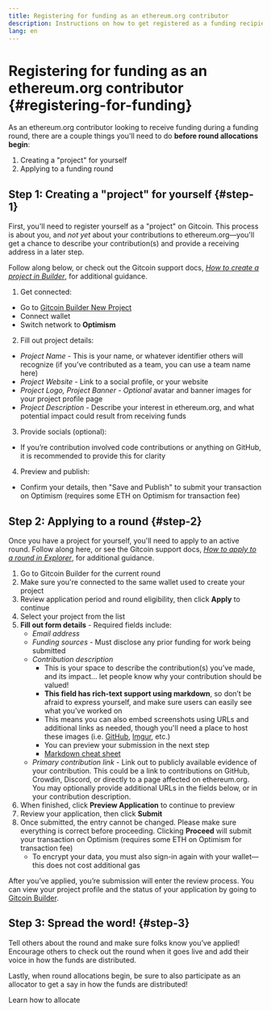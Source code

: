 ```yaml
---
title: Registering for funding as an ethereum.org contributor
description: Instructions on how to get registered as a funding recipient and apply to a funding round
lang: en
---
```


# Registering for funding as an ethereum.org contributor {#registering-for-funding}

As an ethereum.org contributor looking to receive funding during a funding round, there are a couple things you'll need to do **before round allocations begin**:

1. Creating a "project" for yourself
1. Applying to a funding round

## Step 1: Creating a "project" for yourself {#step-1}

First, you'll need to register yourself as a "project" on Gitcoin. This process is about you, and _not yet_ about your contributions to ethereum.org—you'll get a chance to describe your contribution(s) and provide a receiving address in a later step.

Follow along below, or check out the Gitcoin support docs, _[How to create a project in Builder](https://support.gitcoin.co/gitcoin-knowledge-base/gitcoin-grants-program/project-owners/how-to-create-a-project-in-builder)_, for additional guidance.

1. Get connected:

- Go to [Gitcoin Builder New Project](https://builder.gitcoin.co/#/projects/new)
- Connect wallet
- Switch network to **Optimism**

2. Fill out project details:

- _Project Name_ - This is your name, or whatever identifier others will recognize (if you’ve contributed as a team, you can use a team name here)
- _Project Website_ - Link to a social profile, or your website
- _Project Logo, Project Banner_ - _Optional_ avatar and banner images for your project profile page
- _Project Description_ - Describe your interest in ethereum.org, and what potential impact could result from receiving funds

3. Provide socials (optional):

- If you’re contribution involved code contributions or anything on GitHub, it is recommended to provide this for clarity

4. Preview and publish:

- Confirm your details, then "Save and Publish" to submit your transaction on Optimism (requires some ETH on Optimism for transaction fee)

## Step 2: Applying to a round {#step-2}

Once you have a project for yourself, you'll need to apply to an active round. Follow along here, or see the Gitcoin support docs, _[How to apply to a round in Explorer](https://support.gitcoin.co/gitcoin-knowledge-base/gitcoin-grants-program/project-owners/how-to-apply-to-a-round-in-explorer)_, for additional guidance.

<!-- TODO: Figure out how to link to round(s) without manual updates here -->
<!-- Explorer link: https://explorer.gitcoin.co/#/round/10/round-contract-address -->

1. Go to <CurrentFundingRound roundInterface="builder">Gitcoin Builder for the current round</CurrentFundingRound>
2. Make sure you're connected to the same wallet used to create your project
3. Review application period and round eligibility, then click **Apply** to continue
4. Select your project from the list
5. **Fill out form details** - Required fields include:
   - _Email address_
   - _Funding sources_ - Must disclose any prior funding for work being submitted
   - _Contribution description_
     - This is your space to describe the contribution(s) you’ve made, and its impact... let people know why your contribution should be valued!
     - **This field has rich-text support using markdown**, so don’t be afraid to express yourself, and make sure users can easily see what you’ve worked on
     - This means you can also embed screenshots using URLs and additional links as needed, though you'll need a place to host these images (i.e. [GitHub](https://github.com), [Imgur](https://imgur.com/), etc.)
     - You can preview your submission in the next step
     - [Markdown cheat sheet](https://www.markdownguide.org/cheat-sheet/)
   - _Primary contribution link_ - Link out to publicly available evidence of your contribution. This could be a link to contributions on GitHub, Crowdin, Discord, or directly to a page affected on ethereum.org. You may optionally provide additional URLs in the fields below, or in your contribution description.
6. When finished, click **Preview Application** to continue to preview
7. Review your application, then click **Submit**
8. Once submitted, the entry cannot be changed. Please make sure everything is correct before proceeding. Clicking **Proceed** will submit your transaction on Optimism (requires some ETH on Optimism for transaction fee)
   - To encrypt your data, you must also sign-in again with your wallet—this does not cost additional gas

<InfoBanner emoji="👷">
After you’ve applied, you’re submission will enter the review process. You can view your project profile and the status of your application by going to <a href="https://builder.gitcoin.co/">Gitcoin Builder</a>.
</InfoBanner>

## Step 3: Spread the word! {#step-3}

<Emoji text="📣" fontSize="3xl" me={2} /> Tell others about the round and make sure folks know you’ve applied! Encourage others to check out the round when it goes live and add their voice in how the funds are distributed.

<!-- TODO: Consider a link with a prepared tweet -->

Lastly, when round allocations begin, be sure to also participate as an allocator to get a say in how the funds are distributed!

<ButtonLink href="/contributing/funding-rounds/participating/allocating/">Learn how to allocate</ButtonLink>
